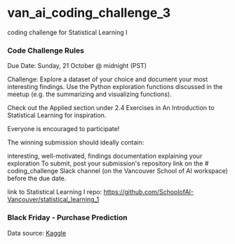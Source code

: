 # van_ai_coding_challenge_3
coding challenge for Statistical Learning I

### Code Challenge Rules
Due Date: Sunday, 21 October @ midnight (PST)

Challenge: Explore a dataset of your choice and document your most interesting findings. Use the Python exploration functions discussed in the meetup (e.g. the summarizing and visualizing functions).

Check out the Applied section under 2.4 Exercises in An Introduction to Statistical Learning for inspiration.

Everyone is encouraged to participate!

The winning submission should ideally contain:

interesting, well-motivated, findings
documentation explaining your exploration
To submit, post your submission's repository link on the # coding_challenge Slack channel (on the Vancouver School of AI workspace) before the due date.

link to Statistical Learning I repo: https://github.com/SchoolofAI-Vancouver/statistical_learning_1


### Black Friday - Purchase Prediction

Data source: [Kaggle](https://www.kaggle.com/abhisingh10p14/black-friday)
